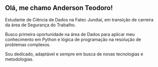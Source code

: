 ## Olá, me chamo Anderson Teodoro!

Estudante de Ciência de Dados na Fatec Jundiaí, em transição de carreira da área de Segurança do Trabalho.<p>
Busco primeira oportunidade na área de Dados para aplicar meu conhecimento em Python e lógica de programação na resolução de problemas complexos.<p>
Sou dedicado, adaptável e sempre em busca de novas tecnologias e metodologias.

<!--
**AndersonTeo/AndersonTeo** is a ✨ _special_ ✨ repository because its `README.md` (this file) appears on your GitHub profile.

Here are some ideas to get you started:

- 🔭 I’m currently working on ...
- 🌱 I’m currently learning ...
- 👯 I’m looking to collaborate on ...
- 🤔 I’m looking for help with ...
- 💬 Ask me about ...
- 📫 How to reach me: ...
- 😄 Pronouns: ...
- ⚡ Fun fact: ...
-->
